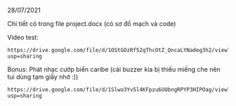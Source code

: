 28/07/2021

Chi tiết có trong file project.docx (có sơ đồ mạch và code)

Video test:
```
https://drive.google.com/file/d/1OStGOzRf52qThcOtZ_QncaLYNadeg3h2/view?usp=sharing
```

Bonus: Phát nhạc cướp biển caribe (cái buzzer kia bị thiếu miếng che nên tui dùng tạm giấy nhớ :))
```
https://drive.google.com/file/d/1Slwo3Yv5l4KFpzu6UUbngRPYP3HIPOag/view?usp=sharing
```
